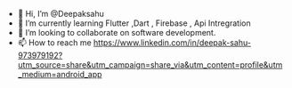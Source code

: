 - 👋 Hi, I’m @Deepaksahu
- 🌱 I’m currently learning Flutter ,Dart , Firebase , Api Intregration
- 💞️ I’m looking to collaborate on software development.
- 📫 How to reach me https://www.linkedin.com/in/deepak-sahu-973979192?utm_source=share&utm_campaign=share_via&utm_content=profile&utm_medium=android_app

<!---
Deepaksahu is a ✨ special ✨ repository because its `README.md` (this file) appears on your GitHub profile.
You can click the Preview link to take a look at your changes.
--->
